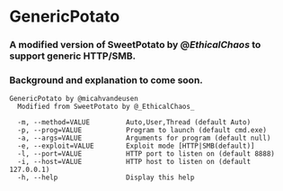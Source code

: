 # GenericPotato
### A modified version of SweetPotato by @_EthicalChaos_ to support generic HTTP/SMB.
### Background and explanation to come soon.

```
GenericPotato by @micahvandeusen
  Modified from SweetPotato by @_EthicalChaos_

  -m, --method=VALUE         Auto,User,Thread (default Auto)
  -p, --prog=VALUE           Program to launch (default cmd.exe)
  -a, --args=VALUE           Arguments for program (default null)
  -e, --exploit=VALUE        Exploit mode [HTTP|SMB(default)]
  -l, --port=VALUE           HTTP port to listen on (default 8888)
  -i, --host=VALUE           HTTP host to listen on (default 127.0.0.1)
  -h, --help                 Display this help
```